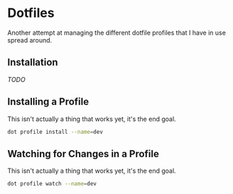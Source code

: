 # Dotfiles

Another attempt at managing the different dotfile profiles that I have in use spread around.

## Installation

_TODO_

## Installing a Profile

This isn't actually a thing that works yet, it's the end goal.

```sh
dot profile install --name=dev
```

## Watching for Changes in a Profile

This isn't actually a thing that works yet, it's the end goal.

```sh
dot profile watch --name=dev
```
